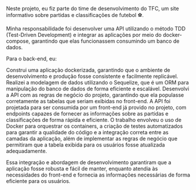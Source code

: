 Neste projeto, eu fiz parte do time de desenvolvimento do TFC, um site informativo sobre partidas e classificações de futebol ⚽️.

Minha responsabilidade foi desenvolver uma API utilizando o método TDD (Test-Driven Development) e integrar as aplicações por meio do docker-compose, garantindo que elas funcionassem consumindo um banco de dados.

Para o back-end, eu:

Construi uma aplicação dockerizada, garantindo que o ambiente de desenvolvimento e produção fosse consistente e facilmente replicável.
Realizei a modelagem de dados utilizando o Sequelize, que é um ORM para manipulação do banco de dados de forma eficiente e escalável.
Desenvolvi a API com as regras de negócio do projeto, garantindo que ela populasse corretamente as tabelas que seriam exibidas no front-end.
A API foi projetada para ser consumida por um front-end já provido no projeto, com endpoints capazes de fornecer as informações sobre as partidas e classificações de forma rápida e eficiente.
O trabalho envolveu o uso de Docker para orquestrar os containers, a criação de testes automatizados para garantir a qualidade do código e a integração correta entre as camadas da aplicação, além de implementar as regras de negócio que permitiram que a tabela exibida para os usuários fosse atualizada adequadamente.

Essa integração e abordagem de desenvolvimento garantiram que a aplicação fosse robusta e fácil de manter, enquanto atendia às necessidades do front-end e fornecia as informações necessárias de forma eficiente para os usuários.